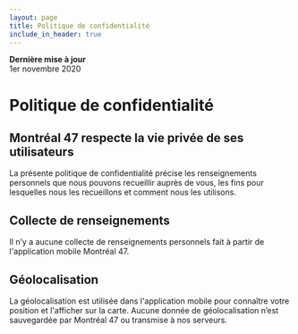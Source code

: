 ```yaml
---
layout: page
title: Politique de confidentialité 
include_in_header: true
---
```


**Dernière mise à jour**
<br>
1er novembre 2020

# Politique de confidentialité


## Montréal 47 respecte la vie privée de ses utilisateurs
La présente politique de confidentialité précise les renseignements personnels que nous pouvons recueillir auprès de vous, les fins pour lesquelles nous les recueillons et comment nous les utilisons.

## Collecte de renseignements
Il n’y a aucune collecte de renseignements personnels fait à partir de l'application mobile Montréal 47.

## Géolocalisation
La géolocalisation est utilisée dans l'application mobile pour connaître votre position et l'afficher sur la carte. Aucune donnée de géolocalisation n’est sauvegardée par Montréal 47 ou transmise à nos serveurs.

